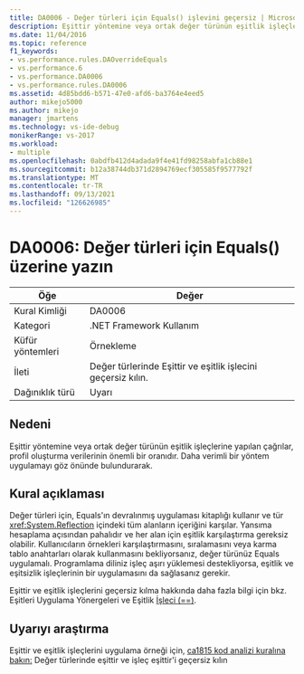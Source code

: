```yaml
---
title: DA0006 - Değer türleri için Equals() işlevini geçersiz | Microsoft Docs
description: Eşittir yöntemine veya ortak değer türünün eşitlik işleçlerine yapılan çağrılar, profil oluşturma verilerinin önemli bir oranıdır.
ms.date: 11/04/2016
ms.topic: reference
f1_keywords:
- vs.performance.rules.DAOverrideEquals
- vs.performance.6
- vs.performance.DA0006
- vs.performance.rules.DA0006
ms.assetid: 4d85bdd6-b571-47e0-afd6-ba3764e4eed5
author: mikejo5000
ms.author: mikejo
manager: jmartens
ms.technology: vs-ide-debug
monikerRange: vs-2017
ms.workload:
- multiple
ms.openlocfilehash: 0abdfb412d4adada9f4e41fd98258abfa1cb88e1
ms.sourcegitcommit: b12a38744db371d2894769ecf305585f9577792f
ms.translationtype: MT
ms.contentlocale: tr-TR
ms.lasthandoff: 09/13/2021
ms.locfileid: "126626985"
---
```

# <a name="da0006-override-equals-for-value-types"></a>DA0006: Değer türleri için Equals() üzerine yazın

|Öğe|Değer|
|-|-|
|Kural Kimliği|DA0006|
|Kategori|.NET Framework Kullanım|
|Küfür yöntemleri|Örnekleme|
|İleti|Değer türlerinde Eşittir ve eşitlik işlecini geçersiz kılın.|
|Dağınıklık türü|Uyarı|

## <a name="cause"></a>Nedeni
 Eşittir yöntemine veya ortak değer türünün eşitlik işleçlerine yapılan çağrılar, profil oluşturma verilerinin önemli bir oranıdır. Daha verimli bir yöntem uygulamayı göz önünde bulundurarak.

## <a name="rule-description"></a>Kural açıklaması
 Değer türleri için, Equals'ın devralınmış uygulaması kitaplığı kullanır ve tür <xref:System.Reflection> içindeki tüm alanların içeriğini karşılar. Yansıma hesaplama açısından pahalıdır ve her alan için eşitlik karşılaştırma gereksiz olabilir. Kullanıcıların örnekleri karşılaştırmasını, sıralamasını veya karma tablo anahtarları olarak kullanmasını bekliyorsanız, değer türünüz Equals uygulamalı. Programlama diliniz işleç aşırı yüklemesi destekliyorsa, eşitlik ve eşitsizlik işleçlerinin bir uygulamasını da sağlasanız gerekir.

 Eşittir ve eşitlik işleçlerini geçersiz kılma hakkında daha fazla bilgi için bkz. Eşitleri Uygulama Yönergeleri ve Eşitlik [İşleci (==)](/dotnet/standard/design-guidelines/equality-operators).

## <a name="how-to-investigate-a-warning"></a>Uyarıyı araştırma
 Eşittir ve eşitlik işleçlerini uygulama örneği için, [ca1815 kod analizi kuralına bakın:](/dotnet/fundamentals/code-analysis/quality-rules/ca1815) Değer türlerinde eşittir ve işleç eşittir'i geçersiz kılın
